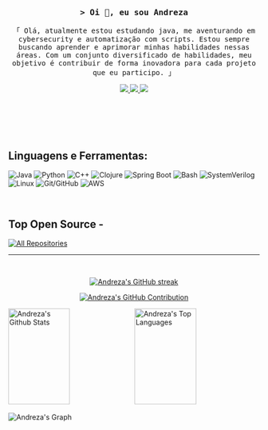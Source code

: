 


<!-- Intro  -->
<h3 align="center">
        <samp>&gt; Oi 👋, eu sou
                <b>Andreza</b>
        </samp>
</h3>



<p align="center">
        <samp>「 Olá, atualmente estou estudando java, me aventurando em cybersecurity e automatização com scripts. Estou sempre buscando aprender e aprimorar minhas habilidades nessas áreas. Com um conjunto diversificado de habilidades, meu objetivo é contribuir de forma inovadora para cada projeto que eu participo. 」
        </samp>
</p>


<p align="center">
 <a href="https://www.linkedin.com/in/andrezavilar/" target="_blank">
  <img src="https://img.shields.io/badge/LinkedIn-0077B5?style=for-the-badge&logo=linkedin&logoColor=white"/>
 </a>
 <a href="mailto:andreza.farias@ccc.ufcg.edu.br" target="_blank">
  <img src="https://img.shields.io/badge/Email-D14836?style=for-the-badge&logo=gmail&logoColor=white"/>
 </a>
 <a href="https://www.instagram.com/andrezaavilar/" target="_blank">
  <img src="https://img.shields.io/badge/Instagram-E4405F?style=for-the-badge&logo=instagram&logoColor=white"/>
 </a> 
</p>
<br />


<br/>
<br/>
<br/>

## Linguagens e Ferramentas:

![Java](https://img.shields.io/badge/Java-007396?style=for-the-badge&logo=java&logoColor=white)
![Python](https://img.shields.io/badge/Python-3776AB?style=for-the-badge&logo=python&logoColor=white)
![C++](https://img.shields.io/badge/C++-00599C?style=for-the-badge&logo=c%2B%2B&logoColor=white)
![Clojure](https://img.shields.io/badge/Clojure-5881D8?style=for-the-badge&logo=clojure&logoColor=white)
![Spring Boot](https://img.shields.io/badge/Spring_Boot-6DB33F?style=for-the-badge&logo=spring-boot&logoColor=white)
![Bash](https://img.shields.io/badge/Bash-4EAA25?style=for-the-badge&logo=gnu-bash&logoColor=white)
![SystemVerilog](https://img.shields.io/badge/SystemVerilog-008000?style=for-the-badge&logoColor=white)
![Linux](https://img.shields.io/badge/Linux-FCC624?style=for-the-badge&logo=linux&logoColor=black)
![Git/GitHub](https://img.shields.io/badge/Git/GitHub-F05032?style=for-the-badge&logo=git&logoColor=white)
![AWS](https://img.shields.io/badge/AWS-232F3E?style=for-the-badge&logo=amazon-aws&logoColor=white)



<br/>

## Top Open Source -


<p align="left">
  <a href="https://github.com/andreza-vilar?tab=repositories" target="_blank"><img alt="All Repositories" title="All Repositories" src="https://img.shields.io/badge/-All%20Repos-2962FF?style=for-the-badge&logo=koding&logoColor=white"/></a>
</p>


<hr/>
<br/>

<p align="center">
  <a href="https://github.com/andreza-vilar">
    <img src="https://github-readme-streak-stats.herokuapp.com/?user=andreza-vilar&theme=radical&border=7F3FBF&background=0D1117" alt="Andreza's GitHub streak"/>
  </a>
</p>

<p align="center">
  <a href="https://github.com/andreza-vilar">
    <img src="https://github-profile-summary-cards.vercel.app/api/cards/profile-details?username=andreza-vilar&theme=radical" alt="Andreza's GitHub Contribution"/>
  </a>
</p>

<a> 
    <a href="https://github.com/andreza-vilar"><img alt="Andreza's Github Stats" src="https://denvercoder1-github-readme-stats.vercel.app/api?username=andreza-vilar&show_icons=true&count_private=true&theme=react&border_color=7F3FBF&bg_color=0D1117&title_color=F85D7F&icon_color=F8D866" height="192px" width="49.5%"/></a>
  <a href="https://github.com/andreza-vilar"><img alt="Andreza's Top Languages" src="https://denvercoder1-github-readme-stats.vercel.app/api/top-langs/?username=andreza-vilar&langs_count=8&layout=compact&theme=react&border_color=7F3FBF&bg_color=0D1117&title_color=F85D7F&icon_color=F8D866" height="192px" width="49.5%"/></a>
  <br/>
</a>

![Andreza's Graph](https://github-readme-activity-graph.vercel.app/graph?username=andreza-vilar&custom_title=Andreza's%20GitHub%20Activity%20Graph&bg_color=0D1117&color=7F3FBF&line=7F3FBF&point=7F3FBF&area_color=FFFFFF&title_color=FFFFFF&area=true)
